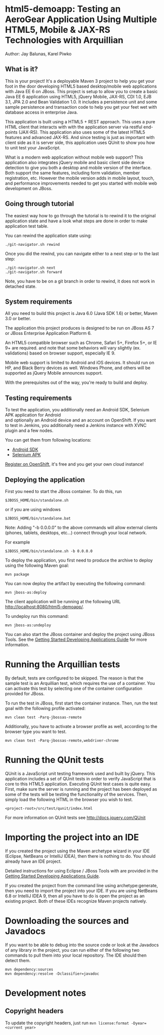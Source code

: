 html5-demoapp: Testing an AeroGear Application Using Multiple HTML5, Mobile & JAX-RS Technologies with Arquillian
=================================================================================================================
Author: Jay Balunas, Karel Piwko

What is it?
-----------

This is your project! It's a deployable Maven 3 project to help you
get your foot in the door developing HTML5 based desktop/mobile web applications with Java EE 6
on JBoss. This project is setup to allow you to create a basic Java EE 6 application
using HTML5, jQuery Mobile, JAX-RS, CDI 1.0, EJB 3.1, JPA 2.0 and Bean Validation 1.0. It includes
a persistence unit and some sample persistence and transaction code to help 
you get your feet wet with database access in enterprise Java.

This application is built using a HTML5 + REST approach. This uses a pure HTML
client that interacts with with the application server via restful end-points (JAX-RS).  This
application also uses some of the latest HTML5 features and advanced JAX-RS. And since testing
is just as important with client side as it is server side, this application uses QUnit to show
you how to unit test your JavaScript.

What is a modern web application without mobile web support? This application also integrates
jQuery mobile and basic client side device detection to give you both a desktop and mobile 
version of the interface. Both support the same features, including form validation, member
registration, etc. However the mobile version adds in mobile layout, touch, and performance 
improvements needed to get you started with mobile web development on JBoss.  

Going through tutorial
----------------------

The easiest way how to go through the tutorial is to rewind it to the original application state 
and have a look what steps are done in order to make application test table.

You can rewind the application state using:

    ./git-navigator.sh rewind

Once you did the rewind, you can navigate either to a next step or to the last step:

    ./git-navigator.sh next
    ./git-navigator.sh forward

Note, you have to be on a git branch in order to rewind, it does not work in detached state.


System requirements
-------------------

All you need to build this project is Java 6.0 (Java SDK 1.6) or better, Maven
3.0 or better.

The application this project produces is designed to be run on JBoss AS 7 or JBoss Enterprise Application Platform 6.

An HTML5 compatible browser such as Chrome, Safari 5+, Firefox 5+, or IE 9+ are
required. and note that some behaviors will vary slightly (ex. validations) based on browser support,
especially IE 9.

Mobile web support is limited to Android and iOS devices.  It should run on HP,
and Black Berry devices as well.  Windows Phone, and others will be supported as 
jQuery Mobile announces support.
 
With the prerequisites out of the way, you're ready to build and deploy.

Testing requirements
--------------------

To test the application, you additionally need an Android SDK, Selenium APK application for Android  
and optionally an Android device and an account on OpenShift. If you want to test in Jenkins, 
you additionally need a Jenkins instance with XVNC plugin and a few nodes.

You can get them from following locations:

* [Android SDK](http://developer.android.com/sdk/index.html) 
* [Selenium APK](http://code.google.com/p/selenium/downloads/list)

[Register on OpenShift](http://www.openshift.com), it's free and you get your own cloud instance!


Deploying the application
-------------------------

First you need to start the JBoss container. To do this, run
  
    $JBOSS_HOME/bin/standalone.sh
  
or if you are using windows
 
    $JBOSS_HOME/bin/standalone.bat
    
Note: Adding "-b 0.0.0.0" to the above commands will allow external clients (phones, tablets, 
desktops, etc...) connect through your local network.
      
For example

    $JBOSS_HOME/bin/standalone.sh -b 0.0.0.0 

To deploy the application, you first need to produce the archive to deploy using
the following Maven goal:

    mvn package

You can now deploy the artifact by executing the following command:

    mvn jboss-as:deploy

The client application will be running at the following URL <http://localhost:8080/html5-demoapp/>.

To undeploy run this command:

    mvn jboss-as:undeploy

You can also start the JBoss container and deploy the project using JBoss Tools. See the
<a href="https://docs.jboss.org/author/display/AS71/Getting+Started+Developing+Applications+Guide" title="Getting Started Developing Applications Guide">Getting Started Developing Applications Guide</a> 
for more information.

Running the Arquillian tests
============================

By default, tests are configured to be skipped. The reason is that the sample
test is an Arquillian test, which requires the use of a container. You can
activate this test by selecting one of the container configuration provided 
for JBoss.

To run the test in JBoss, first start the container instance. Then, run the
test goal with the following profile activated:

    mvn clean test -Parq-jbossas-remote

Additionally, you have to activate a browser profile as well, according to the 
browser type you want to test.

    mvn clean test -Parq-jbossas-remote,webdriver-chrome

Running the QUnit tests
============================

QUnit is a JavaScript unit testing framework used and built by jQuery. This 
application includes a set of QUnit tests in order to verify JavaScript that
is core to this HTML5 application. Executing QUnit test cases is quite easy. First,
make sure the server is running and the project has been deployed as some of the
tests will be testing the functionality of the services. Then, simply load the
following HTML in the browser you wish to test.

    <project-root>/src/test/qunit/index.html

For more information on QUnit tests see http://docs.jquery.com/QUnit

Importing the project into an IDE
=================================

If you created the project using the Maven archetype wizard in your IDE
(Eclipse, NetBeans or IntelliJ IDEA), then there is nothing to do. You should
already have an IDE project.

Detailed instructions for using Eclipse / JBoss Tools with are provided in the 
<a href="https://docs.jboss.org/author/display/AS71/Getting+Started+Developing+Applications+Guide" title="Getting Started Developing Applications Guide">Getting Started Developing Applications Guide</a>.

If you created the project from the command line using archetype:generate, then
you need to import the project into your IDE. If you are using NetBeans 6.8 or
IntelliJ IDEA 9, then all you have to do is open the project as an existing
project. Both of these IDEs recognize Maven projects natively.

Downloading the sources and Javadocs
====================================

If you want to be able to debug into the source code or look at the Javadocs
of any library in the project, you can run either of the following two
commands to pull them into your local repository. The IDE should then detect
them.

    mvn dependency:sources
    mvn dependency:resolve -Dclassifier=javadoc

Development notes
=================

Copyright headers
-----------------

To update the copyright headers, just run `mvn license:format -Dyear=<current year>`

